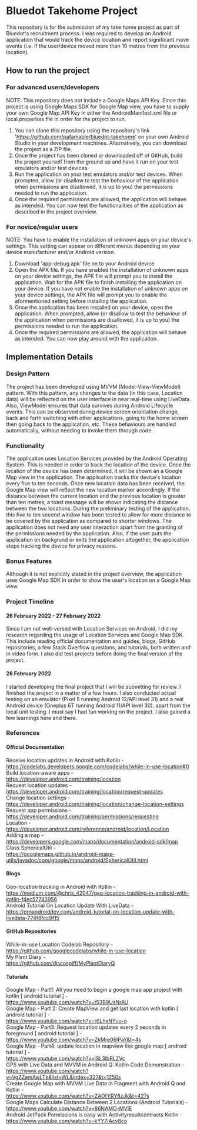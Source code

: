 # Bluedot Takehome Project
This repository is for the submission of my take home project as part of Bluedot's recruitment process.
I was required to develop an Android application that would track the device location and report significant move events (i.e. if the user/device moved more than 10 metres from the previous location).

## How to run the project
### For advanced users/developers
NOTE: This repository does not include a Google Maps API Key. Since this project is using Google Maps SDK for Google Map view, you have to supply your own Google Map API Key in either the AndroidManifest.xml file or local.properties file in order for the project to run.
1. You can clone this repository using the repository's link 'https://github.com/pafamable/bluedot-takehome' on your own Android Studio in your development machines. Alternatively, you can download the project as a ZIP file.
2. Once the project has been cloned or downloaded off of GitHub, build the project yourself from the ground up and have it run on your test emulators and/or test devices.
3. Run the application on your test emulators and/or test devices. When prompted, allow (or disallow to test the behaviour of the application when permissions are disallowed, it is up to you) the permissions needed to run the application.
4. Once the required permissions are allowed, the application will behave as intended. You can now test the functionalities of the application as described in the project overview.

### For novice/regular users
NOTE: You have to enable the installation of unknown apps on your device's settings. This setting can appear on different menus depending on your device manufacturer and/or Android version.
1. Download 'app-debug.apk' file on to your Android device.
2. Open the APK file. If you have enabled the installation of unknown apps on your device settings, the APK file will prompt you to install the application. Wait for the APK file to finish installing the application on your device. If you have not enable the installation of unknown apps on your device settings, the APK file will prompt you to enable the aformentioned setting before installing the application.
3. Once the application has been installed on your device, open the application. When prompted, allow (or disallow to test the behaviour of the application when permissions are disallowed, it is up to you) the permissions needed to run the application.
4. Once the required permissions are allowed, the application will behave as intended. You can now play around with the application.

## Implementation Details
### Design Pattern
The project has been developed using MVVM (Model-View-ViewModel) pattern. With this pattern, any changes to the data (in this case, Location data) will be reflected on the user interface in near real-time using LiveData. Also, ViewModel ensures that data survives during Android Lifecycle events. This can be observed during device screen orientation change, back and forth switching with other applications, going to the home screen then going back to the application, etc. These behaviours are handled automatically, without needing to invoke them through code.
### Functionality
The application uses Location Services provided by the Android Operating System. This is needed in order to track the location of the device. Once the location of the device has been determined, it will be shown an a Google Map view in the application. The application tracks the device's location every five to ten seconds. Once new location data has been received, the Google Map view will reflect the new location marker accordingly. If the distance between the current location and the previous location is greater than ten metres, a toast message will be shown indicating the distance between the two locations. During the preliminary testing of the application, this five to ten second window has been tested to allow for more distance to be covered by the application as compared to shorter windows. The application does not need any user interaction apart from the granting of the permissions needed by the application. Also, if the user puts the application on backgrund or exits the application altogether, the application stops tracking the device for privacy reasons.
### Bonus Features
Although it is not explicitly stated in the project overview, the application uses Google Map SDK in order to show the user's location on a Google Map view.
### Project Timeline
#### 26 February 2022 - 27 February 2022
Since I am not well-versed with Location Services on Android, I did my research regarding the usage of Location Services and Google Map SDK. This include reading official documentation and guides, blogs, GitHub repositories, a few Stack Overflow questions, and tutorials, both written and in video form. I also did test projects before doing the final version of the project.
#### 28 February 2022
I started developing the final project that I will be submitting for review. I finished the project in a matter of a few hours. I also conducted actual testing on an emulator (Pixel 5 running Android 12/API level 31) and a real Android device (Oneplus 6T running Android 11/API level 30), apart from the local unit testing. I must say I had fun working on the project. I also gained a few learnings here and there.

### References
#### Official Documentation
Receive location updates in Android with Kotlin -  
https://codelabs.developers.google.com/codelabs/while-in-use-location#0  
Build location-aware apps -  
https://developer.android.com/training/location  
Request location updates -  
https://developer.android.com/training/location/request-updates  
Change location settings -  
https://developer.android.com/training/location/change-location-settings  
Request app permissions -  
https://developer.android.com/training/permissions/requesting  
Location -  
https://developer.android.com/reference/android/location/Location  
Adding a map -  
https://developers.google.com/maps/documentation/android-sdk/map  
Class SphericalUtil -  
https://googlemaps.github.io/android-maps-utils/javadoc/com/google/maps/android/SphericalUtil.html  
#### Blogs
Geo-location tracking in Android with Kotlin -  
https://medium.com/@chris_42047/geo-location-tracking-in-android-with-kotlin-f4ec57743956  
Android Tutorial On Location Update With LiveData -  
https://proandroiddev.com/android-tutorial-on-location-update-with-livedata-774f8fcc9f15  
#### GitHub Repositories
While-in-use Location Codelab Repository -  
https://github.com/googlecodelabs/while-in-use-location  
My Plant Diary -  
https://github.com/discospiff/MyPlantDiaryQ  
#### Tutorials
Google Map - Part1: All you need to begin a google map app project with kotlin [ android tutorial ] -  
https://www.youtube.com/watch?v=t53B9UsNrAU  
Google Map - Part 2: Create MapView and get last location with kotlin [ android tutorial ] -  
https://www.youtube.com/watch?v=r6LhxNYuu-o  
Google Map - Part3: Request location updates every 2 seconds in foreground [ android tutorial ] -  
https://www.youtube.com/watch?v=ZkMre06lPaY&t=4s  
Google Map - Part4: update location in mapview like google map [ android tutorial ] -  
https://www.youtube.com/watch?v=lSL3lbRLZVc  
GPS with Live Data and MVVM in Android Q: Kotlin Code Demonstration -  
https://www.youtube.com/watch?v=VgZZemAwLTk&list=WL&index=327&t=1250s  
Create Google Map with MVVM Live Data in Fragment with Android Q and Kotlin -  
https://www.youtube.com/watch?v=ZAOfYRY8zJk&t=427s  
Google Maps Calculate Distance Between 2 Locations (Android Tutorials) -  
https://www.youtube.com/watch?v=86NAMO-MVIE  
Android JetPack Permissions is easy with Activityresultcontracts Kotlin -  
https://www.youtube.com/watch?v=kYY7IAcv8co  




